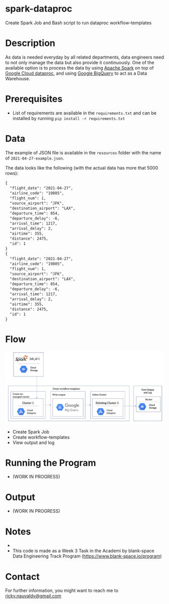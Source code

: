 # spark-dataproc
 Create Spark Job and Bash script to run dataproc workflow-templates

# Description
As data is needed everyday by all related departments, data engineers need to not only manage the data but also provide it continuously. One of the available option is to process the data by using <a href="https://spark.apache.org/">Apache Spark</a> on top of <a href="https://cloud.google.com/dataproc"> Google Cloud dataproc</a>, and using <a href="https://cloud.google.com/bigquery">Google BigQuery</a> to act as a Data Warehouse.

# Prerequisites
- List of requirements are available in the `requirements.txt` and can be installed by running `pip install -r requirements.txt`

# Data
The example of JSON file is available in the `resources` folder with the name of `2021-04-27-example.json`.

The data looks like the following (with the actual data has more that 5000 rows):

```
{
  "flight_date": "2021-04-27",
  "airline_code": "19805",
  "flight_num": 1,
  "source_airport": "JFK",
  "destination_airport": "LAX",
  "departure_time": 854,
  "departure_delay": -6,
  "arrival_time": 1217,
  "arrival_delay": 2,
  "airtime": 355,
  "distance": 2475,
  "id": 1
}
{
  "flight_date": "2021-04-27",
  "airline_code": "19805",
  "flight_num": 1,
  "source_airport": "JFK",
  "destination_airport": "LAX",
  "departure_time": 854,
  "departure_delay": -6,
  "arrival_time": 1217,
  "arrival_delay": 2,
  "airtime": 355,
  "distance": 2475,
  "id": 1
}
```

# Flow
![Alt text](img/flow.jpg?raw=true "spark-dataproc")
- Create Spark Job
- Create workflow-templates
- View output and log

# Running the Program
- (WORK IN PROGRESS)

# Output
- (WORK IN PROGRESS)

# Notes
- 
- This code is made as a Week 3 Task in the Academi by blank-space Data Engineering Track Program (https://www.blank-space.io/program)

# Contact
For further information, you might want to reach me to ricky.nauvaldy@gmail.com